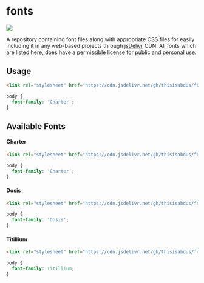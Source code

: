 # fonts

[![](https://data.jsdelivr.com/v1/package/gh/thisisabdus/fonts/badge?style=rounded)](https://www.jsdelivr.com/package/gh/thisisabdus/fonts)

A repository containing font files along with appropriate CSS files for easily including it in any web-based projects through
[jsDelivr](https://jsdelivr.com) CDN. All fonts which are listed here, does have a permissible license for public and personal use.

## Usage

```html
<link rel="stylesheet" href="https://cdn.jsdelivr.net/gh/thisisabdus/fonts/charter/index.min.css">
```

```css
body {
  font-family: 'Charter';
}
```

## Available Fonts

#### Charter

```html
<link rel="stylesheet" href="https://cdn.jsdelivr.net/gh/thisisabdus/fonts@master/charter/index.min.css">
```

```css
body {
  font-family: 'Charter';
}
```

#### Dosis

```html
<link rel="stylesheet" href="https://cdn.jsdelivr.net/gh/thisisabdus/fonts@master/dosis/index.min.css">
```

```css
body {
  font-family: 'Dosis';
}
```

#### Titillium

```html
<link rel="stylesheet" href="https://cdn.jsdelivr.net/gh/thisisabdus/fonts@master/titillium/index.min.css">
```

```css
body {
  font-family: Titillium;
}
```
